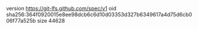 version https://git-lfs.github.com/spec/v1
oid sha256:364f0920015e8ee98dcb6c6d10d03353d327b6349617a4d75d6cb006f77a525b
size 44628
